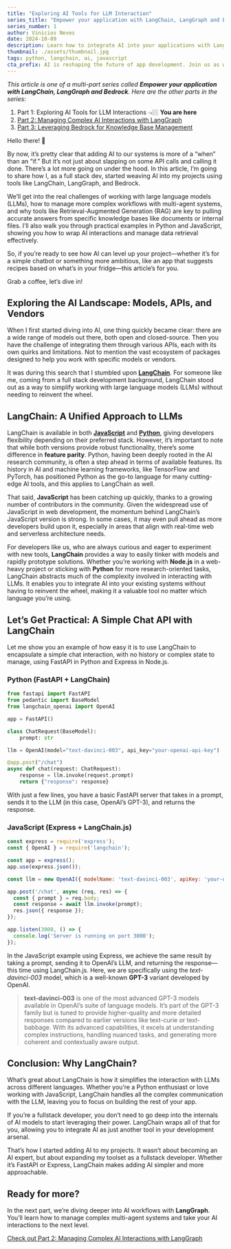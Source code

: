 ```yaml
---
title: "Exploring AI Tools for LLM Interaction"
series_title: "Empower your application with LangChain, LangGraph and Bedrock"
series_number: 1
author: Vinicios Neves
date: 2024-10-09
description: Learn how to integrate AI into your applications with LangChain, simplifying interactions with large language models (LLMs).
thumbnail: ./assets/thumbnail.jpg
tags: python, langchain, ai, javascript
cta_prefix: AI is reshaping the future of app development. Join us as we explore the tools that make integrating AI easier for developers.
---
```


*This article is one of a multi-part series called **Empower your application with LangChain, LangGraph and Bedrock**. Here are the other parts in the series:*

1. Part 1: Exploring AI Tools for LLM Interactions 👈🏼 **You are here**
2. [Part 2: Managing Complex AI Interactions with LangGraph](/articles/empower-your-application-with-langchain-langgraph-and-bedrock-part-2)
3. [Part 3: Leveraging Bedrock for Knowledge Base Management](/articles/empower-your-application-with-langchain-langgraph-and-bedrock-part-3)

Hello there! 👋

By now, it’s pretty clear that adding AI to our systems is more of a “when” than an “if.” But it’s not just about slapping on some API calls and calling it done. There’s a lot more going on under the hood. In this article, I’m going to share how I, as a full stack dev, started weaving AI into my projects using tools like LangChain, LangGraph, and Bedrock.

We’ll get into the real challenges of working with large language models (LLMs), how to manage more complex workflows with multi-agent systems, and why tools like Retrieval-Augmented Generation (RAG) are key to pulling accurate answers from specific knowledge bases like documents or internal files. I’ll also walk you through practical examples in Python and JavaScript, showing you how to wrap AI interactions and manage data retrieval effectively.

So, if you’re ready to see how AI can level up your project—whether it’s for a simple chatbot or something more ambitious, like an app that suggests recipes based on what’s in your fridge—this article’s for you.

Grab a coffee, let’s dive in!

## Exploring the AI Landscape: Models, APIs, and Vendors

When I first started diving into AI, one thing quickly became clear: there are a wide range of models out there, both open and closed-source. Then you have the challenge of integrating them through various APIs, each with its own quirks and limitations. Not to mention the vast ecosystem of packages designed to help you work with specific models or vendors.

It was during this search that I stumbled upon [**LangChain**](https://www.langchain.com/). For someone like me, coming from a full stack development background, LangChain stood out as a way to simplify working with large language models (LLMs) without needing to reinvent the wheel.

## LangChain: A Unified Approach to LLMs

LangChain is available in both [**JavaScript**](https://js.langchain.com/docs/introduction/) and [**Python**](https://python.langchain.com/v0.2/docs/introduction/), giving developers flexibility depending on their preferred stack. However, it’s important to note that while both versions provide robust functionality, there’s some difference in **feature parity**. Python, having been deeply rooted in the AI research community, is often a step ahead in terms of available features. Its history in AI and machine learning frameworks, like TensorFlow and PyTorch, has positioned Python as the go-to language for many cutting-edge AI tools, and this applies to LangChain as well.

That said, **JavaScript** has been catching up quickly, thanks to a growing number of contributors in the community. Given the widespread use of JavaScript in web development, the momentum behind LangChain’s JavaScript version is strong. In some cases, it may even pull ahead as more developers build upon it, especially in areas that align with real-time web and serverless architecture needs.

For developers like us, who are always curious and eager to experiment with new tools, **LangChain** provides a way to easily tinker with models and rapidly prototype solutions. Whether you’re working with **Node.js** in a web-heavy project or sticking with **Python** for more research-oriented tasks, LangChain abstracts much of the complexity involved in interacting with LLMs. It enables you to integrate AI into your existing systems without having to reinvent the wheel, making it a valuable tool no matter which language you’re using.

## Let’s Get Practical: A Simple Chat API with LangChain

Let me show you an example of how easy it is to use LangChain to encapsulate a simple chat interaction, with no history or complex state to manage, using FastAPI in Python and Express in Node.js.

### Python (FastAPI + LangChain)

```py
from fastapi import FastAPI
from pedantic import BaseModel
from langchain_openai import OpenAI

app = FastAPI()

class ChatRequest(BaseModel):
    prompt: str

llm = OpenAI(model="text-davinci-003", api_key="your-openai-api-key")

@app.post("/chat")
async def chat(request: ChatRequest):
    response = llm.invoke(request.prompt)
    return {"response": response}
```

With just a few lines, you have a basic FastAPI server that takes in a prompt, sends it to the LLM (in this case, OpenAI’s GPT-3), and returns the response.

### JavaScript (Express + LangChain.js)

```javascript
const express = require('express');
const { OpenAI } = require('langchain');

const app = express();
app.use(express.json());

const llm = new OpenAI({ modelName: 'text-davinci-003', apiKey: 'your-openai-api-key' });

app.post('/chat', async (req, res) => {
  const { prompt } = req.body;
  const response = await llm.invoke(prompt);
  res.json({ response });
});

app.listen(3000, () => {
  console.log('Server is running on port 3000');
});
```

In the JavaScript example using Express, we achieve the same result by taking a prompt, sending it to OpenAI’s LLM, and returning the response—this time using LangChain.js. Here, we are specifically using the *text-davinci-003* model, which is a well-known **GPT-3** variant developed by OpenAI.

> **text-davinci-003** is one of the most advanced GPT-3 models available in OpenAI’s suite of language models. It’s part of the GPT-3 family but is tuned to provide higher-quality and more detailed responses compared to earlier versions like text-curie or text-babbage. With its advanced capabilities, it excels at understanding complex instructions, handling nuanced tasks, and generating more coherent and contextually aware output.

## Conclusion: Why LangChain?

What’s great about LangChain is how it simplifies the interaction with LLMs across different languages. Whether you’re a Python enthusiast or love working with JavaScript, LangChain handles all the complex communication with the LLM, leaving you to focus on building the rest of your app.

If you’re a fullstack developer, you don’t need to go deep into the internals of AI models to start leveraging their power. LangChain wraps all of that for you, allowing you to integrate AI as just another tool in your development arsenal.

That’s how I started adding AI to my projects. It wasn’t about becoming an AI expert, but about expanding my toolset as a fullstack developer. Whether it’s FastAPI or Express, LangChain makes adding AI simpler and more approachable.

## Ready for more?

In the next part, we’re diving deeper into AI workflows with **LangGraph**. You’ll learn how to manage complex multi-agent systems and take your AI interactions to the next level.

[Check out Part 2: Managing Complex AI Interactions with LangGraph](/articles/empower-your-application-with-langchain-langgraph-and-bedrock-part-2)